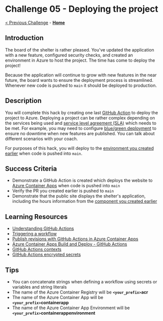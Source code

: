 # Challenge 05 - Deploying the project

[< Previous Challenge](./Challenge-04.md) - **[Home](../README.md)**

## Introduction

The board of the shelter is rather pleased. You've updated the application with a new feature, configured security checks, and created an environment in Azure to host the project. The time has come to deploy the project!

Because the application will continue to grow with new features in the near future, the board wants to ensure the deployment process is streamlined. Whenever new code is pushed to `main` it should be deployed to production.

## Description

You will complete this hack by creating one last [GitHub Action](https://docs.github.com/actions/learn-github-actions/understanding-github-actions) to deploy the project to Azure. Deploying a project can be rather complex depending on the services being used and [service level agreement (SLA)](https://en.wikipedia.org/wiki/Service-level_agreement) which needs to be met. For example, you may need to configure [blue/green deployment](https://martinfowler.com/bliki/BlueGreenDeployment.html) to ensure no downtime when new features are published. You can talk about different scenarios with your coach.

For purposes of this hack, you will deploy to the [environment you created earlier](./challenge04.md) when code is pushed into `main`.

## Success Criteria

- Demonstrate a GitHub Action is created which deploys the website to [Azure Container Apps](https://learn.microsoft.com/azure/container-apps/overview) when code is pushed into `main`
- Verify the PR you created earlier is pushed to `main`
- Demonstrate that the public site displays the shelter's application, including the hours information from the [component you created earlier](./challenge01.md)

## Learning Resources

- [Understanding GitHub Actions](https://docs.github.com/actions/learn-github-actions/understanding-github-actions)
- [Triggering a workflow](https://docs.github.com/actions/using-workflows/triggering-a-workflow)
- [Publish revisions with GitHub Actions in Azure Container Apps](https://learn.microsoft.com/azure/container-apps/github-actions)
- [Azure Container Apps Build and Deploy - GitHub Actions](https://github.com/marketplace/actions/azure-container-apps-build-and-deploy)
- [GitHub Actions contexts](https://docs.github.com/en/actions/learn-github-actions/contexts)
- [GitHub Actions encrypted secrets](https://docs.github.com/actions/security-guides/encrypted-secrets)

## Tips

- You can concatenate strings when defining a workflow using secrets or variables and string literals
- The name of the Azure Container Registry will be **`<your_prefix>`acr**
- The name of the Azure Container App will be **`<your_prefix>`containerapp**
- The name of the Azure Container App Environment will be **`<your_prefix>`containerappenvironment**
